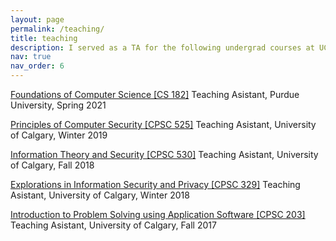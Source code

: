 ```yaml
---
layout: page
permalink: /teaching/
title: teaching
description: I served as a TA for the following undergrad courses at UCalgary and Purdue.
nav: true
nav_order: 6
---
```

[Foundations of Computer Science [CS 182]](https://www.cs.purdue.edu/academic-programs/courses/canonical/cs182.html)
Teaching Asistant, Purdue University, Spring 2021


[Principles of Computer Security [CPSC 525]](http://contacts.ucalgary.ca/info/cpsc/courses/w19/CPSC525)
Teaching Asistant, University of Calgary, Winter 2019
 
[Information Theory and Security [CPSC 530]](http://contacts.ucalgary.ca/info/cpsc/courses/f18/CPSC530)
Teaching Asistant, University of Calgary, Fall 2018
 
[Explorations in Information Security and Privacy [CPSC 329]](http://contacts.ucalgary.ca/info/cpsc/courses/w18/CPSC329)
Teaching Asistant, University of Calgary, Winter 2018
 
[Introduction to Problem Solving using Application Software [CPSC 203]](http://contacts.ucalgary.ca/info/cpsc/courses/f17/CPSC203)
Teaching Asistant, University of Calgary, Fall 2017
